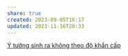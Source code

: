 ```yaml
---
share: true
created: 2023-09-05T16:17
updated: 2023-11-16T20:33
---
```

[Ý tưởng sinh ra không theo độ khẩn cấp](../../../Qu%E1%BA%A3n%20l%C3%BD%20d%E1%BB%B1%20%C3%A1n,%20ph%C3%A1t%20tri%E1%BB%83n%20s%E1%BA%A3n%20ph%E1%BA%A9m,%20x%C3%A2y%20d%E1%BB%B1ng%20t%E1%BB%95%20ch%E1%BB%A9c/Ph%C3%A1t%20tri%E1%BB%83n%20s%E1%BA%A3n%20ph%E1%BA%A9m/S%E1%BA%AFp%20x%E1%BA%BFp%20%C4%91%E1%BB%99%20%C6%B0u%20ti%C3%AAn/%C3%9D%20t%C6%B0%E1%BB%9Fng%20sinh%20ra%20kh%C3%B4ng%20theo%20%C4%91%E1%BB%99%20kh%E1%BA%A9n%20c%E1%BA%A5p.md)